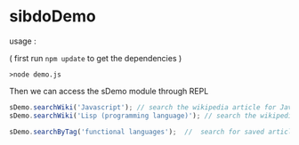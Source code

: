 sibdoDemo
=========

usage : 

( first run ```npm update``` to get the dependencies )

```>node demo.js```

Then we can access the sDemo module through REPL

```Javascript
sDemo.searchWiki('Javascript'); // search the wikipedia article for Javascript
sDemo.searchWiki('Lisp (programming language)'); // search the wikipedia article for Lisp

sDemo.searchByTag('functional languages');  //  search for saved articles with tag : 'functional languages'
```
